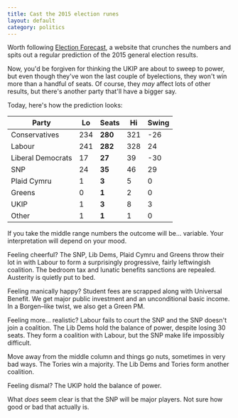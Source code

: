 ```yaml
---
title: Cast the 2015 election runes
layout: default
category: politics
---
```


Worth following [Election Forecast](http://electionforecast.co.uk/), a website that crunches the numbers and spits out a regular prediction of the 2015 general election results.

Now, you'd be forgiven for thinking the UKIP are about to sweep to power, but even though they've won the last couple of byelections, they won't win more than a handful of seats. Of course, they _may_ affect lots of other results, but there's another party that'll have a bigger say.

Today, here's how the prediction looks:

<table class="pure-table table-custom">
<thead>
<tr>
<th>Party</th>
<th>Lo</th>
<th>Seats</th>
<th>Hi</th>
<th>Swing</th>
</tr>
</thead>
<tbody>
<tr>
<td>Conservatives</td>
<td>234</td>
<td><strong>280</strong></td>
<td>321</td>
<td>-26</td>
</tr>
<tr>
<td>Labour</td>
<td>241</td>
<td><strong>282</strong></td>
<td>328</td>
<td>24</td>
</tr>
<tr>
<td>Liberal Democrats</td>
<td>17</td>
<td><strong>27</strong></td>
<td>39</td>
<td>-30</td>
</tr>
<tr>
<td>SNP</td>
<td>24</td>
<td><strong>35</strong></td>
<td>46</td>
<td>29</td>
</tr>
<tr>
<td>Plaid Cymru</td>
<td>1</td>
<td><strong>3</strong></td>
<td>5</td>
<td>0</td>
</tr>
<tr>
<td>Greens</td>
<td>0</td>
<td><strong>1</strong></td>
<td>2</td>
<td>0</td>
</tr>
<tr>
<td>UKIP</td>
<td>1</td>
<td><strong>3</strong></td>
<td>8</td>
<td>3</td>
</tr>
<tr>
<td>Other</td>
<td>1</td>
<td><strong>1</strong></td>
<td>1</td>
<td>0</td>
</tr>
</tbody>
</table>

If you take the middle range numbers the outcome will be&hellip; variable. Your interpretation will depend on your mood.

Feeling cheerful? The SNP, Lib Dems, Plaid Cymru and Greens throw their lot in with Labour to form a surprisingly progressive, fairly leftwingish coalition. The bedroom tax and lunatic benefits sanctions are repealed. Austerity is quietly put to bed.

Feeling manically happy? Student fees are scrapped along with Universal Benefit. We get major public investment and an unconditional basic income. In a Borgen&#8211;like twist, we also get a Green PM.

Feeling more&hellip; realistic? Labour fails to court the SNP and the SNP doesn't join a coalition. The Lib Dems hold the balance of power, despite losing 30 seats. They form a coalition with Labour, but the SNP make life impossibly difficult.

Move away from the middle column and things go nuts, sometimes in very bad ways. The Tories win a majority. The Lib Dems and Tories form another coalition.

Feeling dismal? The UKIP hold the balance of power.

What _does_ seem clear is that the SNP will be major players. Not sure how good or bad that actually is.
